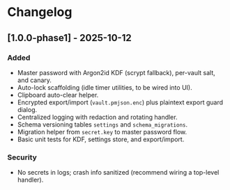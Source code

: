 # Changelog

## [1.0.0-phase1] - 2025-10-12
### Added
- Master password with Argon2id KDF (scrypt fallback), per-vault salt, and canary.
- Auto-lock scaffolding (idle timer utilities, to be wired into UI).
- Clipboard auto-clear helper.
- Encrypted export/import (`vault.pmjson.enc`) plus plaintext export guard dialog.
- Centralized logging with redaction and rotating handler.
- Schema versioning tables `settings` and `schema_migrations`.
- Migration helper from `secret.key` to master password flow.
- Basic unit tests for KDF, settings store, and export/import.

### Security
- No secrets in logs; crash info sanitized (recommend wiring a top-level handler).
